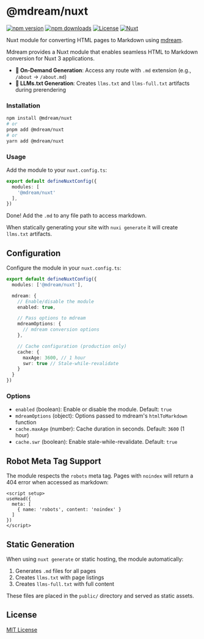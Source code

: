 # @mdream/nuxt

[![npm version][npm-version-src]][npm-version-href]
[![npm downloads][npm-downloads-src]][npm-downloads-href]
[![License][license-src]][license-href]
[![Nuxt][nuxt-src]][nuxt-href]

Nuxt module for converting HTML pages to Markdown using [mdream](https://github.com/unjs/mdream).

Mdream provides a Nuxt module that enables seamless HTML to Markdown conversion for Nuxt 3 applications.

- **🚀 On-Demand Generation**: Access any route with `.md` extension (e.g., `/about` → `/about.md`)
- **📄 LLMs.txt Generation**: Creates `llms.txt` and `llms-full.txt` artifacts during prerendering

### Installation

```bash
npm install @mdream/nuxt
# or
pnpm add @mdream/nuxt
# or
yarn add @mdream/nuxt
```

### Usage

Add the module to your `nuxt.config.ts`:

```ts
export default defineNuxtConfig({
  modules: [
    '@mdream/nuxt'
  ],
})
```

Done! Add the `.md` to any file path to access markdown.

When statically generating your site with `nuxi generate` it will create `llms.txt` artifacts.

## Configuration

Configure the module in your `nuxt.config.ts`:

```ts
export default defineNuxtConfig({
  modules: ['@mdream/nuxt'],

  mdream: {
    // Enable/disable the module
    enabled: true,

    // Pass options to mdream
    mdreamOptions: {
      // mdream conversion options
    },

    // Cache configuration (production only)
    cache: {
      maxAge: 3600, // 1 hour
      swr: true // Stale-while-revalidate
    }
  }
})
```

### Options

- `enabled` (boolean): Enable or disable the module. Default: `true`
- `mdreamOptions` (object): Options passed to mdream's `htmlToMarkdown` function
- `cache.maxAge` (number): Cache duration in seconds. Default: `3600` (1 hour)
- `cache.swr` (boolean): Enable stale-while-revalidate. Default: `true`

## Robot Meta Tag Support

The module respects the `robots` meta tag. Pages with `noindex` will return a 404 error when accessed as markdown:

```vue
<script setup>
useHead({
  meta: [
    { name: 'robots', content: 'noindex' }
  ]
})
</script>
```

## Static Generation

When using `nuxt generate` or static hosting, the module automatically:

1. Generates `.md` files for all pages
2. Creates `llms.txt` with page listings
3. Creates `llms-full.txt` with full content

These files are placed in the `public/` directory and served as static assets.

## License

[MIT License](./LICENSE)

<!-- Badges -->
[npm-version-src]: https://img.shields.io/npm/v/@mdream/nuxt/latest.svg?style=flat&colorA=020420&colorB=00DC82
[npm-version-href]: https://npmjs.com/package/@mdream/nuxt

[npm-downloads-src]: https://img.shields.io/npm/dm/@mdream/nuxt.svg?style=flat&colorA=020420&colorB=00DC82
[npm-downloads-href]: https://npm.chart.dev/@mdream/nuxt

[license-src]: https://img.shields.io/npm/l/@mdream/nuxt.svg?style=flat&colorA=020420&colorB=00DC82
[license-href]: https://npmjs.com/package/@mdream/nuxt

[nuxt-src]: https://img.shields.io/badge/Nuxt-020420?logo=nuxt.js
[nuxt-href]: https://nuxt.com
